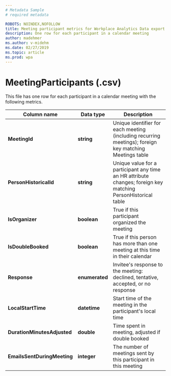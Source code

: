 ```yaml
---
# Metadata Sample
# required metadata

ROBOTS: NOINDEX,NOFOLLOW
title: Meeting participant metrics for Workplace Analytics Data export
description: One row for each participant in a calendar meeting
author: madehmer
ms.author: v-midehm
ms.date: 02/27/2019
ms.topic: article
ms.prod: wpa
---
```


# MeetingParticipants (.csv)

This file has one row for each participant in a calendar meeting with the following metrics.
  
|Column name|Data type|Description|
|-----------------|---------------|-----------------|
|**MeetingId**|**string**|Unique identifier for each meeting (including recurring meetings); foreign key matching Meetings table|
|**PersonHistoricalId**|**string**|Unique value for a participant any time an HR attribute changes; foreign key matching PersonHistorical table|  
|**IsOrganizer**|**boolean**|True if this participant organized the meeting|
|**IsDoubleBooked**|**boolean**|True if this person has more than one meeting at this time in their calendar|
|**Response**|**enumerated**|Invitee's response to the meeting: declined, tentative, accepted, or no response|
|**LocalStartTime**|**datetime**|Start time of the meeting in the participant's local time|
|**DurationMinutesAdjusted**|**double**|Time spent in meeting, adjusted if double booked|
|**EmailsSentDuringMeeting**|**integer**|The number of meetings sent by this participant in this meeting|
